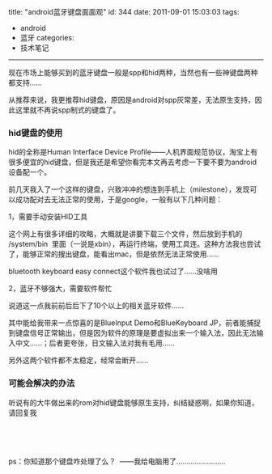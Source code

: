 title: "android蓝牙键盘面面观"
id: 344
date: 2011-09-01 15:03:03
tags: 
- android
- 蓝牙
categories: 
- 技术笔记
---

现在市场上能够买到的蓝牙键盘一般是spp和hid两种，当然也有一些神键盘两种都支持……

从推荐来说，我更推荐hid键盘，原因是android对spp灰常差，无法原生支持，因此这里就不再说spp制式的键盘了。<!--more-->

### **hid键盘的使用**

hid的全称是Human Interface Device Profile——人机界面规范协议，淘宝上有很多便宜的hid键盘，但是我还是希望你看完本文再去考虑一下要不要为android设备配一个。

前几天我入了一个这样的键盘，兴致冲冲的想连到手机上（milestone），发现可以成功配对去无法正常的使用，于是google，一般有以下几种问题：

1，需要手动安装HID工具

这个网上有很多详细的攻略，大概就是讲要下载三个文件，然后放到手机的 /system/bin  里面（一说是xbin），再运行终端，使用工具连。这种方法我也尝试了，能够正常的搜出键盘，能看出mac，但是依然无法正常使用……

bluetooth keyboard easy connect这个软件我也试过了……没啥用

2，蓝牙不够强大，需要软件帮忙

说道这一点我前前后后下了10个以上的相关蓝牙软件……

其中能给我带来一点惊喜的是BlueInput Demo和BlueKeyboard JP，前者能捕捉到键盘信号正常输出，但是因为软件的原理是要虚拟出来一个输入法，因此无法输入中文……；后者更夸张，日文输入法对我有毛用……

另外这两个软件都不太稳定，经常会断开……

### 可能会解决的办法

听说有的大牛做出来的rom对hid键盘能够原生支持，纠结疑惑啊，如果你知道，请回复我

&nbsp;

&nbsp;

ps：你知道那个键盘咋处理了么？  ——我给电脑用了……………………